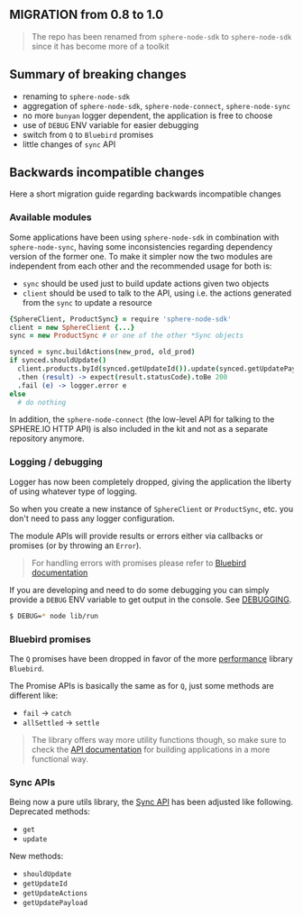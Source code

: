 MIGRATION from 0.8 to 1.0
---

> The repo has been renamed from `sphere-node-sdk` to `sphere-node-sdk` since it has become more of a toolkit

## Summary of breaking changes
- renaming to `sphere-node-sdk`
- aggregation of `sphere-node-sdk`, `sphere-node-connect`, `sphere-node-sync`
- no more `bunyan` logger dependent, the application is free to choose
- use of `DEBUG` ENV variable for easier debugging
- switch from `Q` to `Bluebird` promises
- little changes of `sync` API

## Backwards incompatible changes
Here a short migration guide regarding backwards incompatible changes

### Available modules
Some applications have been using `sphere-node-sdk` in combination with `sphere-node-sync`, having some inconsistencies regarding dependency version of the former one.
To make it simpler now the two modules are independent from each other and the recommended usage for both is:
- `sync` should be used just to build update actions given two objects
- `client` should be used to talk to the API, using i.e. the actions generated from the `sync` to update a resource


```coffeescript
{SphereClient, ProductSync} = require 'sphere-node-sdk'
client = new SphereClient {...}
sync = new ProductSync # or one of the other *Sync objects

synced = sync.buildActions(new_prod, old_prod)
if synced.shouldUpdate()
  client.products.byId(synced.getUpdateId()).update(synced.getUpdatePayload())
  .then (result) -> expect(result.statusCode).toBe 200
  .fail (e) -> logger.error e
else
  # do nothing
```

In addition, the `sphere-node-connect` (the low-level API for talking to the SPHERE.IO HTTP API) is also included in the kit and not as a separate repository anymore.

### Logging / debugging
Logger has now been completely dropped, giving the application the liberty of using whatever type of logging.

So when you create a new instance of `SphereClient` or `ProductSync`, etc. you don't need to pass any logger configuration.

The module APIs will provide results or errors either via callbacks or promises (or by throwing an `Error`).

> For handling errors with promises please refer to [Bluebird documentation](https://github.com/petkaantonov/bluebird#error-handling)

If you are developing and need to do some debugging you can simply provide a `DEBUG` ENV variable to get output in the console. See [DEBUGGING](DEBUGGING.md).

```bash
$ DEBUG=* node lib/run
```

### Bluebird promises
The `Q` promises have been dropped in favor of the more [performance](https://github.com/petkaantonov/bluebird/blob/master/benchmark/stats/latest.md) library `Bluebird`.

The Promise APIs is basically the same as for `Q`, just some methods are different like:
- `fail` -> `catch`
- `allSettled` -> `settle`

> The library offers way more utility functions though, so make sure to check the [API documentation](https://github.com/petkaantonov/bluebird/blob/master/API.md) for building applications in a more functional way.

### Sync APIs
Being now a pure utils library, the [Sync API](SYNC.md) has been adjusted like following.
Deprecated methods:
- `get`
- `update`

New methods:
- `shouldUpdate`
- `getUpdateId`
- `getUpdateActions`
- `getUpdatePayload`
